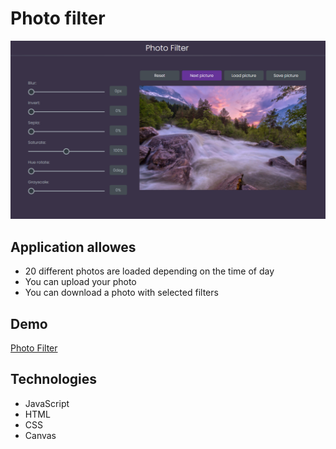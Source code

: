 # Photo filter

![screenshot](https://github.com/Shushoq/photo-filter/blob/main/photofilter.png)

## Application allowes

- 20 different photos are loaded depending on the time of day
- You can upload your photo
- You can download a photo with selected filters

## Demo

[Photo Filter](https://shushoq.github.io/photo-filter/)

## Technologies

- JavaScript
- HTML
- СSS
- Canvas
